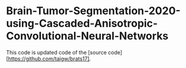 # Brain-Tumor-Segmentation-2020-using-Cascaded-Anisotropic-Convolutional-Neural-Networks
This code is updated code of the [source code][https://github.com/taigw/brats17].
